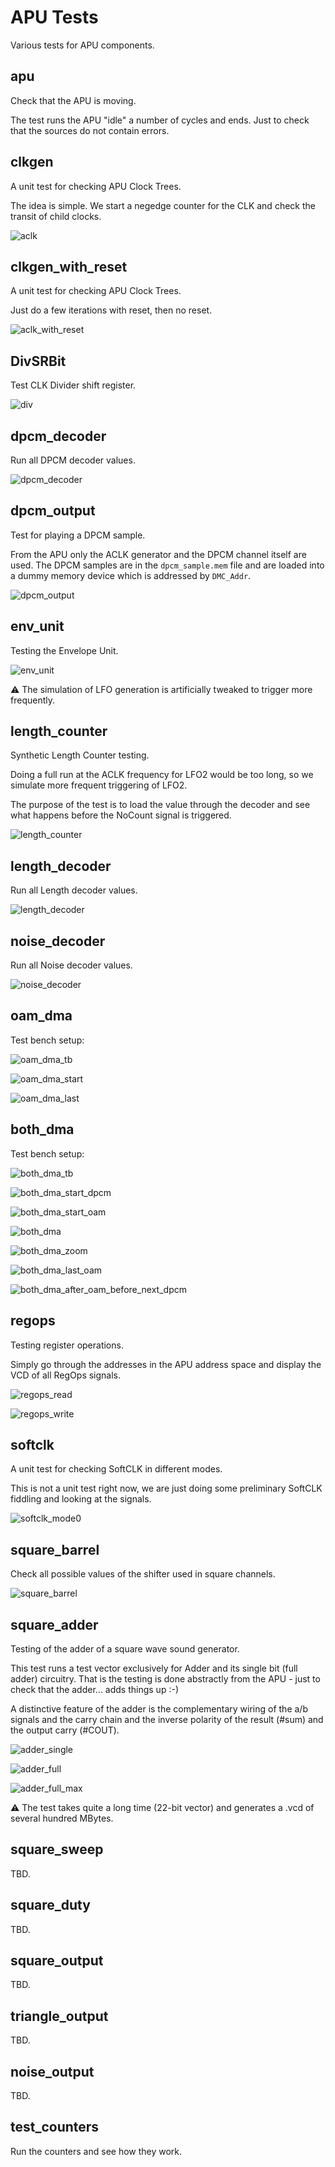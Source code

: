 # APU Tests

Various tests for APU components.

## apu

Check that the APU is moving.

The test runs the APU "idle" a number of cycles and ends. Just to check that the sources do not contain errors.

## clkgen

A unit test for checking APU Clock Trees.

The idea is simple. We start a negedge counter for the CLK and check the transit of child clocks.

![aclk](/BreakingNESWiki/imgstore/apu/waves/aclk.png)

## clkgen_with_reset

A unit test for checking APU Clock Trees.

Just do a few iterations with reset, then no reset.

![aclk_with_reset](/BreakingNESWiki/imgstore/apu/waves/aclk_with_reset.png)

## DivSRBit

Test CLK Divider shift register.

![div](/BreakingNESWiki/imgstore/apu/waves/div.png)

## dpcm_decoder

Run all DPCM decoder values.

![dpcm_decoder](/BreakingNESWiki/imgstore/apu/waves/dpcm_decoder.png)

## dpcm_output

Test for playing a DPCM sample.

From the APU only the ACLK generator and the DPCM channel itself are used.
The DPCM samples are in the `dpcm_sample.mem` file and are loaded into a dummy memory device which is addressed by `DMC_Addr`.

![dpcm_output](/BreakingNESWiki/imgstore/apu/waves/dpcm_output.png)

## env_unit

Testing the Envelope Unit.

![env_unit](/BreakingNESWiki/imgstore/apu/waves/env_unit.png)

:warning: The simulation of LFO generation is artificially tweaked to trigger more frequently.

## length_counter

Synthetic Length Counter testing.

Doing a full run at the ACLK frequency for LFO2 would be too long, so we simulate more frequent triggering of LFO2.

The purpose of the test is to load the value through the decoder and see what happens before the NoCount signal is triggered.

![length_counter](/BreakingNESWiki/imgstore/apu/waves/length_counter.png)

## length_decoder

Run all Length decoder values.

![length_decoder](/BreakingNESWiki/imgstore/apu/waves/length_decoder.png)

## noise_decoder

Run all Noise decoder values.

![noise_decoder](/BreakingNESWiki/imgstore/apu/waves/noise_decoder.png)

## oam_dma

Test bench setup:

![oam_dma_tb](/BreakingNESWiki/imgstore/apu/waves/oam_dma_tb.png)

![oam_dma_start](/BreakingNESWiki/imgstore/apu/waves/oam_dma_start.png)

![oam_dma_last](/BreakingNESWiki/imgstore/apu/waves/oam_dma_last.png)

## both_dma

Test bench setup:

![both_dma_tb](/BreakingNESWiki/imgstore/apu/waves/both_dma_tb.png)

![both_dma_start_dpcm](/BreakingNESWiki/imgstore/apu/waves/both_dma_start_dpcm.png)

![both_dma_start_oam](/BreakingNESWiki/imgstore/apu/waves/both_dma_start_oam.png)

![both_dma](/BreakingNESWiki/imgstore/apu/waves/both_dma.png)

![both_dma_zoom](/BreakingNESWiki/imgstore/apu/waves/both_dma_zoom.png)

![both_dma_last_oam](/BreakingNESWiki/imgstore/apu/waves/both_dma_last_oam.png)

![both_dma_after_oam_before_next_dpcm](/BreakingNESWiki/imgstore/apu/waves/both_dma_after_oam_before_next_dpcm.png)

## regops

Testing register operations.

Simply go through the addresses in the APU address space and display the VCD of all RegOps signals.

![regops_read](/BreakingNESWiki/imgstore/apu/waves/regops_read.png)

![regops_write](/BreakingNESWiki/imgstore/apu/waves/regops_write.png)

## softclk

A unit test for checking SoftCLK in different modes.

This is not a unit test right now, we are just doing some preliminary SoftCLK fiddling and looking at the signals.

![softclk_mode0](/BreakingNESWiki/imgstore/apu/waves/softclk_mode0.png)

## square_barrel

Check all possible values of the shifter used in square channels.

![square_barrel](/BreakingNESWiki/imgstore/apu/waves/square_barrel.png)

## square_adder

Testing of the adder of a square wave sound generator.

This test runs a test vector exclusively for Adder and its single bit (full adder) circuitry. That is the testing is done abstractly from the APU - just to check that the adder... adds things up :-)

A distinctive feature of the adder is the complementary wiring of the a/b signals and the carry chain and the inverse polarity of the result (#sum) and the output carry (#COUT).

![adder_single](/BreakingNESWiki/imgstore/apu/waves/adder_single.png)

![adder_full](/BreakingNESWiki/imgstore/apu/waves/adder_full.png)

![adder_full_max](/BreakingNESWiki/imgstore/apu/waves/adder_full_max.png)

:warning: The test takes quite a long time (22-bit vector) and generates a .vcd of several hundred MBytes.

## square_sweep

TBD.

## square_duty

TBD.

## square_output

TBD.

## triangle_output

TBD.

## noise_output

TBD.

## test_counters

Run the counters and see how they work.
